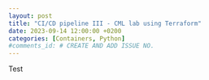 ```yaml
---
layout: post
title: "CI/CD pipeline III - CML lab using Terraform"
date: 2023-09-14 12:00:00 +0200
categories: [Containers, Python]
#comments_id: # CREATE AND ADD ISSUE NO.
---
```


Test
